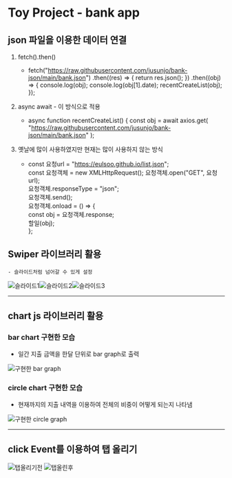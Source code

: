 # Toy Project - bank app

## json 파일을 이용한 데이터 연결

1. fetch().then()
   - fetch("https://raw.githubusercontent.com/jusunjo/bank-json/main/bank.json")
     .then((res) => {
     return res.json();
     })
     .then((obj) => {
     console.log(obj);
     console.log(obj[1].date);
     recentCreateList(obj);
     });
1. async await - 이 방식으로 적용

   - async function recentCreateList() {
     const obj = await axios.get(
     "https://raw.githubusercontent.com/jusunjo/bank-json/main/bank.json"
     );

1. 옛날에 많이 사용하였지만 현재는 많이 사용하지 않는 방식
   - const 요청url = "https://eulsoo.github.io/list.json";  
     const 요청객체 = new XMLHttpRequest();
     요청객체.open("GET", 요청url);  
     요청객체.responseType = "json";  
     요청객체.send();  
     요청객체.onload = () => {  
     const obj = 요청객체.response;  
     할일(obj);  
     };

## Swiper 라이브러리 활용

    - 슬라이드처럼 넘어갈 수 있게 설정

![슬라이드1](https://raw.githubusercontent.com/youahleum/Toy-Project/master/image/index.jpg?token=GHSAT0AAAAAABTSKQMAOWIOGWJZGBN4AZKQYT2KF2A)![슬라이드2](https://raw.githubusercontent.com/youahleum/Toy-Project/master/image/index3.jpg?token=GHSAT0AAAAAABTSKQMBCU3GTCB24U557XQEYT2KIBA)![슬라이드3](https://raw.githubusercontent.com/youahleum/Toy-Project/master/image/index4.jpg?token=GHSAT0AAAAAABTSKQMBBMDPHRRJJ37RL4M4YT2KIOA)

---

## chart js 라이브러리 활용

### bar chart 구현한 모습

- 일간 지출 금액을 한달 단위로 bar graph로 출력

![구현한 bar graph](https://raw.githubusercontent.com/youahleum/Toy-Project/master/image/chart1.jpg?token=GHSAT0AAAAAABTSKQMAARBLRVR6XU7NZKUKYT2J4CQ)

### circle chart 구현한 모습

- 현재까지의 지출 내역을 이용하여 전체의 비중이 어떻게 되는지 나타냄

![구현한 circle graph](https://raw.githubusercontent.com/youahleum/Toy-Project/master/image/chart2.jpg?token=GHSAT0AAAAAABTSKQMB7XKN2PGSGILENFJIYT2J3QA)

---

## click Event를 이용하여 탭 올리기

![탭올리기전](https://raw.githubusercontent.com/youahleum/Toy-Project/master/image/index.jpg?token=GHSAT0AAAAAABTSKQMAOWIOGWJZGBN4AZKQYT2KF2A) ![탭올린후](https://raw.githubusercontent.com/youahleum/Toy-Project/master/image/index2.jpg?token=GHSAT0AAAAAABTSKQMBDPDYLK4KF3IHDX6YYT2KG6Q)
